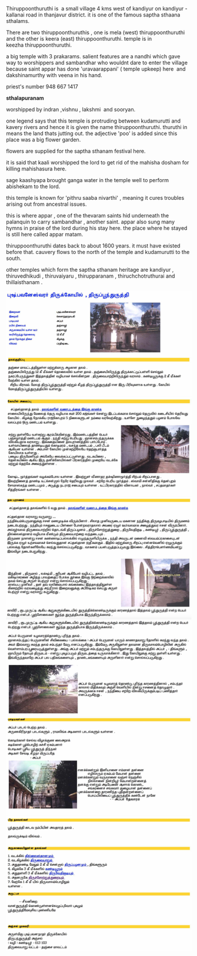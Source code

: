Thiruppoonthuruthi is&nbsp; a small village 4 kms west of kandiyur on kandiyur - kallanai road in thanjavur district. it is one of the famous saptha sthaana sthalams.&nbsp;

There are two&nbsp;thiruppoonthuruthis , one is mela (west) thiruppoonthuruthi and the other is keera (east) thiruppoonthuruthi. temple is in keezha&nbsp;thiruppoonthuruthi.&nbsp;

a big temple with 3 prakarams. salient features are a nandhi which gave way to worshippers and sambandhar who wouldnt dare to enter the village because saint appar has done 'uravaarappani' ( temple upkeep) here&nbsp; and dakshinamurthy with veena in his hand.

priest's number 948 667 1417&nbsp;

<strong>sthalapuranam</strong>

worshipped by indran ,vishnu , lakshmi&nbsp; and sooryan.

one legend says that this temple is protruding between kudamurutti and kavery rivers and hence it is given the name thiruppoonthuruthi. thuruthi in means the land thats jutting out. the adjective 'poo' is added since this place was a big flower garden.

flowers are supplied for the saptha sthanam festival here.

it is said that kaali worshipped the lord to get rid of the mahisha dosham for killing mahishasura here.

sage kaashyapa brought ganga water in the temple well to perform abishekam to the lord.

this temple is known for 'pithru saaba nivarthi' , meaning it cures troubles arising out from ancestral issues.

this is where appar , one of the thevaram saints hid underneath the palanquin to carry sambandhar , another saint. appar also sung many hymns in praise of the lord during his stay here. the place where he stayed is still here called appar matam.

thiruppoonthuruthi&nbsp;dates back to about 1600 years. it must have existed before that. cauvery flows to the north of the temple and kudamurutti to the south.

other temples which form the saptha sthanam heritage are kandiyur , thiruvedhikudi , thiruvaiyaru , thirupparanam , thiruchchotruthurai and thillaisthanam .&nbsp;

<div class="row g-3">
        <div class="col-12 ">
            <div class="card h-100 overflow-hidden shadow-sm">
                <img src="/posts/soundharanaayagi-sametha-pushpavaneswarar-temple-thiruppoonthuruththi/tam1.jpg" class="card-img-top h-100 object-fit-cover" alt="Post image" loading="lazy">
            </div>
        </div>
        <div class="col-12 ">
            <div class="card h-100 overflow-hidden shadow-sm">
                <img src="/posts/soundharanaayagi-sametha-pushpavaneswarar-temple-thiruppoonthuruththi/tam2.jpg" class="card-img-top h-100 object-fit-cover" alt="Post image" loading="lazy">
            </div>
        </div>
        <div class="col-12 ">
            <div class="card h-100 overflow-hidden shadow-sm">
                <img src="/posts/soundharanaayagi-sametha-pushpavaneswarar-temple-thiruppoonthuruththi/tam3.jpg" class="card-img-top h-100 object-fit-cover" alt="Post image" loading="lazy">
            </div>
        </div>
        <div class="col-12 ">
            <div class="card h-100 overflow-hidden shadow-sm">
                <img src="/posts/soundharanaayagi-sametha-pushpavaneswarar-temple-thiruppoonthuruththi/tam4.jpg" class="card-img-top h-100 object-fit-cover" alt="Post image" loading="lazy">
            </div>
        </div>
                <div class="col-12 ">
            <div class="card h-100 overflow-hidden shadow-sm">
                <img src="/posts/soundharanaayagi-sametha-pushpavaneswarar-temple-thiruppoonthuruththi/tam5.jpg" class="card-img-top h-100 object-fit-cover" alt="Post image" loading="lazy">
            </div>
        </div>
        <div class="col-12 ">
            <div class="card h-100 overflow-hidden shadow-sm">
                <img src="/posts/soundharanaayagi-sametha-pushpavaneswarar-temple-thiruppoonthuruththi/tam6.jpg" class="card-img-top h-100 object-fit-cover" alt="Post image" loading="lazy">
            </div>
        </div>
 </div>

 
